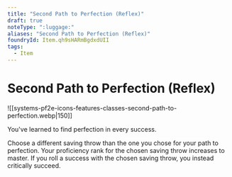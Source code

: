 ```yaml
---
title: "Second Path to Perfection (Reflex)"
draft: true
noteType: ":luggage:"
aliases: "Second Path to Perfection (Reflex)"
foundryId: Item.qh9sHARmBgdxdUII
tags:
  - Item
---
```


# Second Path to Perfection (Reflex)
![[systems-pf2e-icons-features-classes-second-path-to-perfection.webp|150]]

You've learned to find perfection in every success.

Choose a different saving throw than the one you chose for your path to perfection. Your proficiency rank for the chosen saving throw increases to master. If you roll a success with the chosen saving throw, you instead critically succeed.
